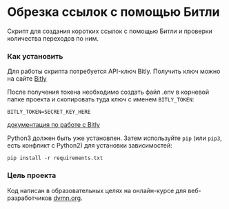 # Обрезка ссылок с помощью Битли

Скрипт для создания коротких ссылок с помощью Битли и проверки количества переходов по ним.

### Как установить

Для работы скрипта потребуется API-ключ Bitly. Получить ключ можно на сайте [Bitly](https://bitly.com/)

После получения токена необходимо создать файл .env в корневой папке проекта и скопировать туда ключ с именем `BITLY_TOKEN`:
```angular2html
BITLY_TOKEN=SECRET_KEY_HERE
```
[документация по работе с Bitly](https://dev.bitly.com/)

Python3 должен быть уже установлен. 
Затем используйте `pip` (или `pip3`, есть конфликт с Python2) для установки зависимостей:
```
pip install -r requirements.txt
```

### Цель проекта

Код написан в образовательных целях на онлайн-курсе для веб-разработчиков [dvmn.org](https://dvmn.org/).
